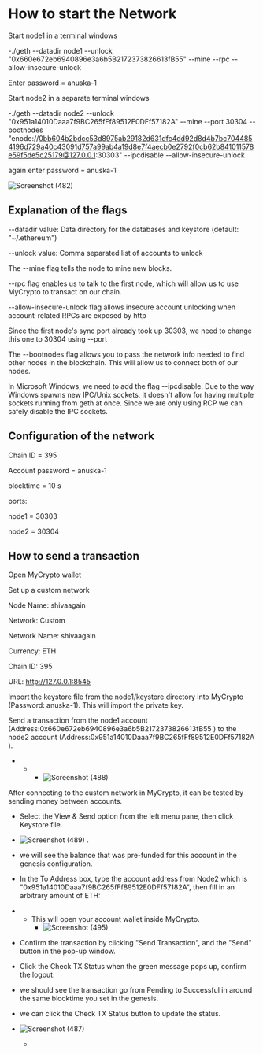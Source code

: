 # How to start the Network

Start node1 in a terminal windows


-./geth --datadir node1 --unlock "0x660e672eb6940896e3a6b5B2172373826613fB55" --mine --rpc --allow-insecure-unlock 

Enter password = anuska-1

Start node2 in a separate terminal windows

 -./geth --datadir node2 --unlock "0x951a14010Daaa7f9BC265fFf89512E0DFf57182A" --mine --port 30304 --bootnodes "enode://0bb604b2bdcc53d8975ab29182d631dfc4dd92d8d4b7bc7044854196d729a40c43091d757a99ab4a19d8e7f4aecb0e2792f0cb62b841011578e59f5de5c25179@127.0.0.1:30303" --ipcdisable --allow-insecure-unlock 

 again enter password = anuska-1

 ![Screenshot (482)](https://user-images.githubusercontent.com/73386878/112415905-c96eb600-8d78-11eb-94cd-2cbbfb054cb5.png)

## Explanation of the flags

--datadir value: Data directory for the databases and keystore (default: "~/.ethereum")

--unlock value: Comma separated list of accounts to unlock

The --mine flag tells the node to mine new blocks.

--rpc flag enables us to talk to the first node, which will allow us to use MyCrypto to transact on our chain.

--allow-insecure-unlock flag allows insecure account unlocking when account-related RPCs are exposed by http

Since the first node's sync port already took up 30303, we need to change this one to 30304 using --port

The --bootnodes flag allows you to pass the network info needed to find other nodes in the blockchain. This will allow us to connect both of our nodes.

In Microsoft Windows, we need to add the flag --ipcdisable. Due to the way Windows spawns new IPC/Unix sockets, it doesn't allow for having multiple sockets running from geth at once. Since we are only using RCP we can safely disable the IPC sockets.

## Configuration of the network

Chain ID = 395

Account password = anuska-1

blocktime = 10 s

ports:

node1 = 30303

node2 = 30304


## How to send a transaction 

Open MyCrypto wallet

Set up a custom network

Node Name: shivaagain

Network: Custom

Network Name: shivaagain

Currency: ETH

Chain ID: 395

URL: http://127.0.0.1:8545

Import the keystore file from the node1/keystore directory into MyCrypto (Password: anuska-1). This will import the private key.

Send a transaction from the node1 account (Address:0x660e672eb6940896e3a6b5B2172373826613fB55 ) to the node2 account (Address:0x951a14010Daaa7f9BC265fFf89512E0DFf57182A ).


 -  -  - ![Screenshot (488)](https://user-images.githubusercontent.com/73386878/111897714-a0e37500-8a75-11eb-9cdf-6d511338be4a.png)

       
 After connecting to the custom network in MyCrypto, it can be tested by sending money between accounts.
- Select the View & Send option from the left menu pane, then click Keystore file.

- ![Screenshot (489)](https://user-images.githubusercontent.com/73386878/111898098-0e90a080-8a78-11eb-810e-dad8180e376b.png)
.
    
- we will see the balance that was pre-funded for this account in the genesis configuration.

- In the To Address box, type the account address from Node2 which is "0x951a14010Daaa7f9BC265fFf89512E0DFf57182A", then fill in an arbitrary amount of ETH:
 - - This will open your account wallet inside MyCrypto.
        - ![Screenshot (495)](https://user-images.githubusercontent.com/73386878/111897758-d38d6d80-8a75-11eb-8cee-dd17e0a4a43e.png)
- Confirm the transaction by clicking "Send Transaction", and the "Send" button in the pop-up window.

- Click the Check TX Status when the green message pops up, confirm the logout:


- we should see the transaction go from Pending to Successful in around the same blocktime you set in the genesis.


- we can click the Check TX Status button to update the status.

- ![Screenshot (487)](https://user-images.githubusercontent.com/73386878/111897680-83aea680-8a75-11eb-8ae0-d9a3e1e17455.png)


   


    -

